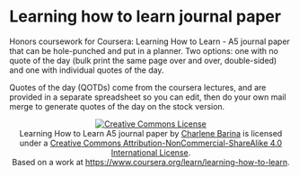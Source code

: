 # Learning how to learn journal paper
Honors coursework for Coursera: Learning How to Learn - A5 journal paper that can be hole-punched and put in a planner. Two options: one with no quote of the day (bulk print the same page over and over, double-sided) and one with individual quotes of the day.

Quotes of the day (QOTDs) come from the coursera lectures, and are provided in a separate spreadsheet so you can edit, then do your own mail merge to generate quotes of the day on the stock version.

<p style="text-align: center;"><a rel="license" href="http://creativecommons.org/licenses/by-nc-sa/4.0/"><img alt="Creative Commons License" style="border-width:0" src="https://i.creativecommons.org/l/by-nc-sa/4.0/88x31.png" /></a><br /><span xmlns:dct="http://purl.org/dc/terms/" property="dct:title">Learning How to Learn A5 journal paper</span> by <a xmlns:cc="http://creativecommons.org/ns#" href="https://github.com/cbarina/learninghowtolearnjournalpaper" property="cc:attributionName" rel="cc:attributionURL">Charlene Barina</a> is licensed under a <a rel="license" href="http://creativecommons.org/licenses/by-nc-sa/4.0/">Creative Commons Attribution-NonCommercial-ShareAlike 4.0 International License</a>.<br />Based on a work at <a xmlns:dct="http://purl.org/dc/terms/" href="https://www.coursera.org/learn/learning-how-to-learn" rel="dct:source">https://www.coursera.org/learn/learning-how-to-learn</a>.</p>
